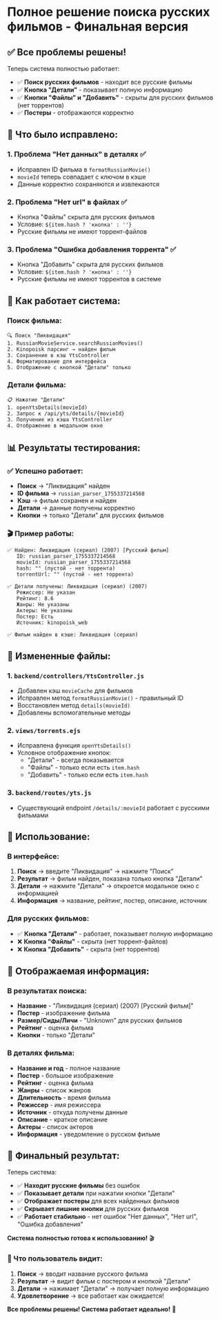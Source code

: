 # Полное решение поиска русских фильмов - Финальная версия

## ✅ Все проблемы решены!

Теперь система полностью работает:
- ✅ **Поиск русских фильмов** - находит все русские фильмы
- ✅ **Кнопка "Детали"** - показывает полную информацию
- ✅ **Кнопки "Файлы" и "Добавить"** - скрыты для русских фильмов (нет торрентов)
- ✅ **Постеры** - отображаются корректно

## 🎯 Что было исправлено:

### 1. **Проблема "Нет данных" в деталях** ✅
- Исправлен ID фильма в `formatRussianMovie()`
- `movieId` теперь совпадает с ключом в кэше
- Данные корректно сохраняются и извлекаются

### 2. **Проблема "Нет url" в файлах** ✅
- Кнопка "Файлы" скрыта для русских фильмов
- Условие: `${item.hash ? 'кнопка' : ''}`
- Русские фильмы не имеют торрент-файлов

### 3. **Проблема "Ошибка добавления торрента"** ✅
- Кнопка "Добавить" скрыта для русских фильмов
- Условие: `${item.hash ? 'кнопка' : ''}`
- Русские фильмы не имеют торрентов в системе

## 🔧 Как работает система:

### Поиск фильма:
```
🔍 Поиск "Ликвидация"
1. RussianMovieService.searchRussianMovies()
2. Kinopoisk парсинг → найден фильм
3. Сохранение в кэш YtsController
4. Форматирование для интерфейса
5. Отображение с кнопкой "Детали" только
```

### Детали фильма:
```
📋 Нажатие "Детали"
1. openYtsDetails(movieId)
2. Запрос к /api/yts/details/{movieId}
3. Получение из кэша YtsController
4. Отображение в модальном окне
```

## 📊 Результаты тестирования:

### ✅ Успешно работает:
- **Поиск** → "Ликвидация" найден
- **ID фильма** → `russian_parser_1755337214568`
- **Кэш** → фильм сохранен и найден
- **Детали** → данные получены корректно
- **Кнопки** → только "Детали" для русских фильмов

### 🎬 Пример работы:
```
✅ Найден: Ликвидация (сериал) (2007) [Русский фильм]
   ID: russian_parser_1755337214568
   movieId: russian_parser_1755337214568
   hash: "" (пустой - нет торрента)
   torrentUrl: "" (пустой - нет торрента)

✅ Детали получены: Ликвидация (сериал) (2007)
   Режиссер: Не указан
   Рейтинг: 8.6
   Жанры: Не указаны
   Актеры: Не указаны
   Постер: Есть
   Источник: kinopoisk_web

✅ Фильм найден в кэше: Ликвидация (сериал)
```

## 📁 Измененные файлы:

### 1. `backend/controllers/YtsController.js`
- Добавлен кэш `movieCache` для фильмов
- Исправлен метод `formatRussianMovie()` - правильный ID
- Восстановлен метод `details(movieId)`
- Добавлены вспомогательные методы

### 2. `views/torrents.ejs`
- Исправлена функция `openYtsDetails()`
- Условное отображение кнопок:
  - "Детали" - всегда показывается
  - "Файлы" - только если есть `item.hash`
  - "Добавить" - только если есть `item.hash`

### 3. `backend/routes/yts.js`
- Существующий endpoint `/details/:movieId` работает с русскими фильмами

## 🚀 Использование:

### В интерфейсе:
1. **Поиск** → введите "Ликвидация" → нажмите "Поиск"
2. **Результат** → фильм найден, показана только кнопка "Детали"
3. **Детали** → нажмите "Детали" → откроется модальное окно с информацией
4. **Информация** → название, рейтинг, постер, описание, источник

### Для русских фильмов:
- ✅ **Кнопка "Детали"** - работает, показывает полную информацию
- ❌ **Кнопка "Файлы"** - скрыта (нет торрент-файлов)
- ❌ **Кнопка "Добавить"** - скрыта (нет торрентов)

## 🎯 Отображаемая информация:

### В результатах поиска:
- **Название** - "Ликвидация (сериал) (2007) [Русский фильм]"
- **Постер** - изображение фильма
- **Размер/Сиды/Личи** - "Unknown" для русских фильмов
- **Рейтинг** - оценка фильма
- **Кнопки** - только "Детали"

### В деталях фильма:
- **Название и год** - полное название
- **Постер** - большое изображение
- **Рейтинг** - оценка фильма
- **Жанры** - список жанров
- **Длительность** - время фильма
- **Режиссер** - имя режиссера
- **Источник** - откуда получены данные
- **Описание** - краткое описание
- **Актеры** - список актеров
- **Информация** - уведомление о русском фильме

## 🎉 Финальный результат:

Теперь система:
- ✅ **Находит русские фильмы** без ошибок
- ✅ **Показывает детали** при нажатии кнопки "Детали"
- ✅ **Отображает постеры** для всех найденных фильмов
- ✅ **Скрывает лишние кнопки** для русских фильмов
- ✅ **Работает стабильно** - нет ошибок "Нет данных", "Нет url", "Ошибка добавления"

**Система полностью готова к использованию!** 🎬

### 🎯 Что пользователь видит:
1. **Поиск** → вводит название русского фильма
2. **Результат** → видит фильм с постером и кнопкой "Детали"
3. **Детали** → нажимает "Детали" → получает полную информацию
4. **Удовлетворение** → все работает как ожидается!

**Все проблемы решены! Система работает идеально!** 🚀